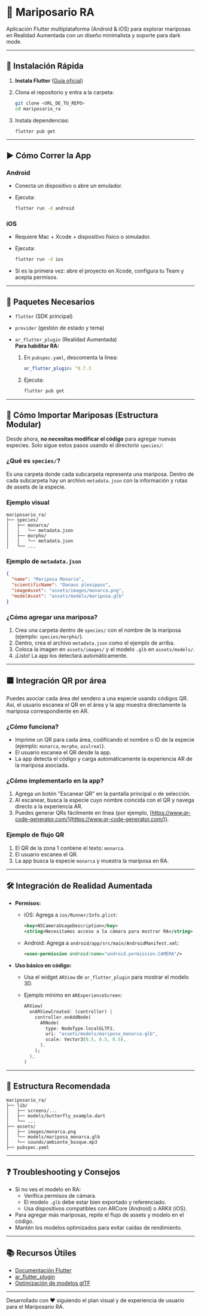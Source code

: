 # 🦋 Mariposario RA

Aplicación Flutter multiplataforma (Android & iOS) para explorar mariposas en Realidad Aumentada con un diseño minimalista y soporte para dark mode.

---

## 🚀 Instalación Rápida

1. **Instala Flutter** ([Guía oficial](https://docs.flutter.dev/get-started/install))
2. Clona el repositorio y entra a la carpeta:

   ```bash
   git clone <URL_DE_TU_REPO>
   cd mariposario_ra
   ```

3. Instala dependencias:

   ```bash
   flutter pub get
   ```

---

## ▶️ Cómo Correr la App

### Android

- Conecta un dispositivo o abre un emulador.
- Ejecuta:

  ```bash
  flutter run -d android
  ```

### iOS

- Requiere Mac + Xcode + dispositivo físico o simulador.
- Ejecuta:

  ```bash
  flutter run -d ios
  ```

- Si es la primera vez: abre el proyecto en Xcode, configura tu Team y acepta permisos.

---

## 🧩 Paquetes Necesarios

- `flutter` (SDK principal)
- `provider` (gestión de estado y tema)
- `ar_flutter_plugin` (Realidad Aumentada)  
  **Para habilitar RA:**

    1. En `pubspec.yaml`, descomenta la línea:

       ```yaml
       ar_flutter_plugin: ^0.7.3
       ```

    2. Ejecuta:

       ```bash
       flutter pub get
       ```

---

## 🦋 Cómo Importar Mariposas (Estructura Modular)

Desde ahora, **no necesitas modificar el código** para agregar nuevas especies. Solo sigue estos pasos usando el directorio `species/`:

### ¿Qué es `species/`?

Es una carpeta donde cada subcarpeta representa una mariposa. Dentro de cada subcarpeta hay un archivo `metadata.json` con la información y rutas de assets de la especie.

### Ejemplo visual

```
mariposario_ra/
├── species/
│   ├── monarca/
│   │   └── metadata.json
│   ├── morpho/
│   │   └── metadata.json
│   └── ...
```

### Ejemplo de `metadata.json`

```json
{
  "name": "Mariposa Monarca",
  "scientificName": "Danaus plexippus",
  "imageAsset": "assets/images/monarca.png",
  "modelAsset": "assets/models/mariposa.glb"
}
```

### ¿Cómo agregar una mariposa?

1. Crea una carpeta dentro de `species/` con el nombre de la mariposa (ejemplo: `species/morpho/`).
2. Dentro, crea el archivo `metadata.json` como el ejemplo de arriba.
3. Coloca la imagen en `assets/images/` y el modelo `.glb` en `assets/models/`.
4. ¡Listo! La app los detectará automáticamente.

---

## 🟦 Integración QR por área

Puedes asociar cada área del sendero a una especie usando códigos QR. Así, el usuario escanea el QR en el área y la app muestra directamente la mariposa correspondiente en AR.

### ¿Cómo funciona?

- Imprime un QR para cada área, codificando el nombre o ID de la especie (ejemplo: `monarca`, `morpho`, `azulreal`).
- El usuario escanea el QR desde la app.
- La app detecta el código y carga automáticamente la experiencia AR de la mariposa asociada.

### ¿Cómo implementarlo en la app?

1. Agrega un botón "Escanear QR" en la pantalla principal o de selección.
2. Al escanear, busca la especie cuyo nombre coincida con el QR y navega directo a la experiencia AR.
3. Puedes generar QRs fácilmente en línea (por ejemplo, [https://www.qr-code-generator.com/](https://www.qr-code-generator.com/)).

### Ejemplo de flujo QR

1. El QR de la zona 1 contiene el texto: `monarca`.
2. El usuario escanea el QR.
3. La app busca la especie `monarca` y muestra la mariposa en RA.

---

## 🛠️ Integración de Realidad Aumentada

- **Permisos:**

    - iOS: Agrega a `ios/Runner/Info.plist`:

      ```xml
      <key>NSCameraUsageDescription</key>
      <string>Necesitamos acceso a la cámara para mostrar RA</string>
      ```

    - Android: Agrega a `android/app/src/main/AndroidManifest.xml`:

      ```xml
      <uses-permission android:name="android.permission.CAMERA"/>
      ```

- **Uso básico en código:**

    - Usa el widget `ARView` de `ar_flutter_plugin` para mostrar el modelo 3D.
    - Ejemplo mínimo en `ARExperienceScreen`:

      ```dart
      ARView(
        onARViewCreated: (controller) {
          controller.onAddNode(
            ARNode(
              type: NodeType.localGLTF2,
              uri: "assets/models/mariposa_monarca.glb",
              scale: Vector3(0.5, 0.5, 0.5),
            ),
          );
        },
      )
      ```

---

## 📁 Estructura Recomendada

```
mariposario_ra/
├── lib/
│   ├── screens/...
│   ├── models/butterfly_example.dart
│   └── ...
├── assets/
│   ├── images/monarca.png
│   └── models/mariposa_monarca.glb
│   └── sounds/ambiente_bosque.mp3
├── pubspec.yaml
```

---

## ❓ Troubleshooting y Consejos

- Si no ves el modelo en RA:
    - Verifica permisos de cámara.
    - El modelo `.glb` debe estar bien exportado y referenciado.
    - Usa dispositivos compatibles con ARCore (Android) o ARKit (iOS).
- Para agregar más mariposas, repite el flujo de assets y modelo en el código.
- Mantén los modelos optimizados para evitar caídas de rendimiento.

---

## 📚 Recursos Útiles

- [Documentación Flutter](https://docs.flutter.dev/)
- [ar_flutter_plugin](https://pub.dev/packages/ar_flutter_plugin)
- [Optimización de modelos glTF](https://github.com/KhronosGroup/glTF-Tutorials)

---

Desarrollado con ❤️ siguiendo el plan visual y de experiencia de usuario para el Mariposario RA.
